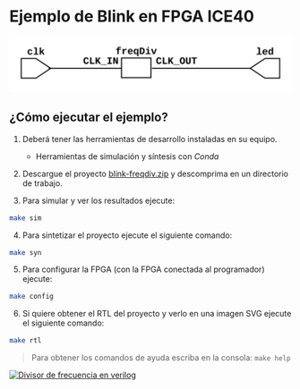 # Ejemplo de Blink en FPGA ICE40

![Imagen RTL](./top.png)

## ¿Cómo ejecutar el ejemplo?

1. Deberá tener las herramientas de desarrollo instaladas en su equipo.
    * Herramientas de simulación y síntesis con *Conda*

2. Descargue el proyecto [blink-freqdiv.zip](./blink-freqdiv.zip) y descomprima en un directorio de trabajo.

3. Para simular y ver los resultados ejecute:
```bash
make sim
```

4. Para sintetizar el proyecto ejecute el siguiente comando:
```bash
make syn
```

5. Para configurar la FPGA (con la FPGA conectada al programador) ejecute:
```bash
make config
```

6. Si quiere obtener el RTL del proyecto y verlo en una imagen SVG ejecute el siguiente comando:
```bash
make rtl
```

> Para obtener los comandos de ayuda escriba en la consola: `make help`

[![Divisor de frecuencia en verilog](https://img.youtube.com/vi/vcO0aY5vYSI/0.jpg)](https://www.youtube.com/watch?v=vcO0aY5vYSI "Divisor de frecuencia en verilog")

